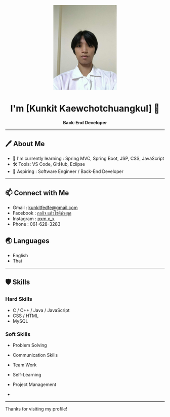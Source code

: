 <p align="center">
  <img src="https://github.com/itsci-mju6504106309/portfolio/blob/main/524801614_577169655361274_2203171571465015507_n.jpg?raw=true" width="200" alt="profile photo"/>
</p>
<h1 align="center"> I'm [Kunkit  Kaewchotchuangkul] 👋</h1>
<p align="center"><b>Back-End Developer</b></p>

---

## 🖊️ About Me

- 🌱 I'm currently learning : Spring MVC, Spring Boot, JSP, CSS, JavaScript
- 🛠 Tools: VS Code, GitHub, Eclipse
- 🚀 Aspiring : Software Engineer / Back-End Developer

---

## 📫 Connect with Me

- Gmail : kunkitfedfe@gmail.com
- Facebook : [กุลกิจ แก้วโชติช่วงกูล](https://www.facebook.com/kul.kic.k.w.choti.chwng.kul)
- Instagram : [pxm.x_x](https://www.instagram.com/pxm.x_x/)
- Phone : 061-628-3283


## 🌏 Languages

- English
- Thai

---

## 🛡️ Skills

### Hard Skills
- C / C++ /  Java / JavaScript 
- CSS / HTML
- MySQL

### Soft Skills
- Problem Solving
- Communication Skills
- Team Work
- Self-Learning
- Project Management

- 
---
Thanks for visiting my profile!  
